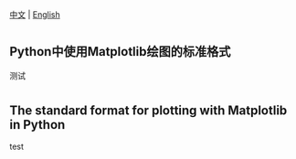 <!--! 寻找的是标题。正文直接写标题后即可 -->
<div>
  <a href="#中文">中文</a> |
  <a href="#english">English</a>
</div>

<!-- Chinese VERSION -->

<h1 id="中文"> </h1>   <!--!  -->

## Python中使用Matplotlib绘图的标准格式

测试



<!-- English VERSION -->

<h1 id="english"> </h1>

## The standard format for plotting with Matplotlib in Python

test
